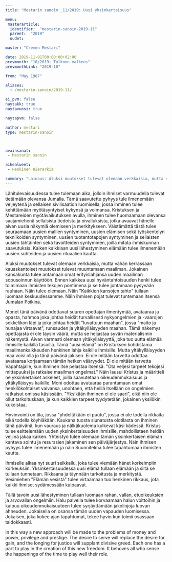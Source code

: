 ```yaml
---
title: "Mestarin sanoin _11/2019: Uusi yksinkertaisuus"

menu:
 masterarticle:
  identifier:  "mestarin-sanoin-2019-11"
  parent:  "2019"
  uudet:

master: "Cremen Mestari"

date: 2019-11-01T00:00:00+02:00
prevmonth: "10/2019: Tulkoon valkeus"
prevmonthLink: "2019-10"

from: "May 1987"

aliases:
  - /mestarin-sanoin/2019-11/

ei_pvm: false
naytakk: true
naytavuosi: true

naytapvm: false

author: mestari
type: mestarin-sanoin



avainsanat:
 - Mestarin sanoin

aihealueet:
 - Henkinen Hierarkia

summary: "Lainaus: Aluksi muutokset tulevat olemaan verkkaisia, mutta vähän kerrassaan kauaskantoiset muutokset tulevat muuntamaan maailman. Jokainen kansakunta tulee antamaan omat erityislahjansa uuden maailman sopusoinnun käyttöön."
---
```

<p>Lähitulevaisuudessa tulee tulemaan aika, jolloin ihmiset varmuudella tulevat tietämään olevansa Jumalia. Tämä saavutettu pyhyys tule ilmenemään veljeytenä ja sellaisen sivilisaation luomisella, jossa ihminen tulee kehittämään myötäsyntyiset kykynsä ja voimansa. Kristuksen ja Mestareiden myötävaikutuksen avulla, ihminen tulee huomaamaan olevansa saajamiehenä sellaisista tiedoista ja oivalluksista, jotka avaavat hänelle aivan uusia näkymiä olemiseen ja merkitykseen. Väistämättä tästä tulee seuraamaan uusien mallien syntyminen, uusien elämisen sekä työskentelyn tekniikoiden syntyminen, uusien tuotantotapojen syntyminen ja sellaisten uusien tähtäinten sekä tavoitteiden syntyminen, joilla mitata ihmiskunnan saavutuksia. Kaiken kaikkiaan uusi lähestyminen elämään tulee ilmenemään uusien suhteiden ja uusien rituaalien kautta.</p>
<p>Aluksi muutokset tulevat olemaan verkkaisia, mutta vähän kerrassaan kauaskantoiset muutokset tulevat muuntamaan maailman. Jokainen kansakunta tulee antamaan omat erityislahjansa uuden maailman sopusoinnun käyttöön. Ennen kaikkea uusi hyväntahtoisuuden henki tulee toimimaan ihmisten tekojen pontimena ja se tulee johtamaan pysyvään rauhaan. Näin tulee olemaan. Näin "Kaikkien kansojen tahto" tullaan luomaan keskuudessamme. Näin ihmisen pojat tulevat tuntemaan itsensä Jumalan Poikina.</p>
<p>Monet tänä päivänä odottavat suuren opettajan ilmentymää, avataaraa ja opasta, hahmoa joka johtaa heidät turvallisesti nykyongelmien ja -vaarojen sokkelikon läpi ja joka johtaa heidät "luvattuun maahan", jossa "maito ja hunajaa virtaavat", runsauden ja yltäkylläisyyden maahan. Tämä näkemys opettajasta ei ole täysin väärä, mutta se heijastaa syvän materialismin näkemystä. Aivan varmasti olemaan yltäkylläisyyttä, joka tuo uutta elämää ihmisille kaikilla tasoilla. Tämä "uusi elämä" on Kristuksen kohdistama maailmankaikkeuden henkinen lahja kaikille ihmisille. Mutta yltäkylläisyyden maa voisi olla jo tänä päivänä jakisen. Ei ole mitään tarvetta odottaa avataaraa korjaamaan tämän hetken vääryydet. Ei ole mitään tarvetta Vapahtajalle, kun ihminen itse pelastaa itsensä. "Ota veljesi tarpeet tekojesi mittapuuksi ja ratkaise maailman ongelmat." Näin lausui Kristus ja määritteli ne yksinkertaiset askeleet, joilla saavutetaan oikeudenmukaisuus ja yltäkylläisyys kaikille. Moni odottaa avataaraa parantamaan omat henkilökohtaiset vaivansa, unohtaen, että heillä itsellään on ongelmien ratkaisut omissa käsissään. "Yksikään ihminen ei ole saari", eikä niin ole ollut tarkoituskaan, ja kun kaikkien tarpeet tyydytetään, jokainen yksilökin kukoistaa.</p>
<p>Hyvinvointi on tila, jossa "yhdeltäkään ei puutu", jossa ei ole todella rikkaita eikä todella köyhiäkään. Kaukana tuosta siunatusta olotilasta on ihminen tänä päivänä, kun vauraus ja nälkäkuolema kulkevat käsi kädessä. Kristus tulee esittelemään uuden yksinkertaisuuden ihmisille, mahdollistaen heidän veljinä jakaa kaiken. Yhteistyö tulee olemaan tämän yksinkertaisen elämän kantava sointu ja resurssien jakaminen sen päiväjärjestys. Näin ihmisen pyhyys tulee ilmenemään ja näin Suunnitelma tulee tapahtumaan ihmisten kautta.</p>
<p>Ihmiselle alkaa nyt suuri seikkailu, joka tulee viemään hänet korkeimpiin korkeuksiin. Yksinkertaisuudessa uusi elämä tullaan elämään ja siitä se tullaan tunnetaan. Rikkaana ja täynnään tarkoitusta ja merkitystä. Vesimiehen "Elämän vesistä" tulee virtaamaan tuo henkinen rikkaus, jota kaikki ihmiset sydämessään kaipaavat.</p>
<p>Tällä tavoin uusi lähestyminen tullaan luomaan rahan, vallan, etuoikeuksien ja arvovallan ongelmiin. Halu palvella tulee korvaamaan halun voittoihin ja kaipuu oikeudenmukaisuuteen tulee syrjäyttämään jakolinjoja luovan ahneuden. Jokaisella on osansa tämän uuden vapauden luomisessa. Jokaisen, joka kokee ajan tapahtumat, tekee hyvin kun toimii osassaan taidokkaasti.</p>

In this way a new approach will be made to the problems of money and power, privilege and prestige. The desire to serve will replace the desire for gain, and the longing for justice will supplant divisive greed. Each one has a part to play in the creation of this new freedom. It behoves all who sense the happenings of the time to play well their role.